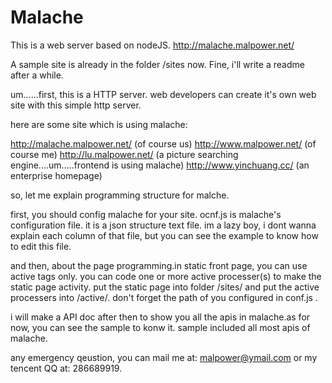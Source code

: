 Malache
=======

This is a web server based on nodeJS.
http://malache.malpower.net/




A sample site is already in the folder /sites now.
Fine, i'll write a readme after a while.


um......first, this is a HTTP server.
web developers can create it's own web site with this simple http server.


here are some site which is using malache:

http://malache.malpower.net/        (of course us)
http://www.malpower.net/            (of course me)
http://lu.malpower.net/             (a picture searching engine....um.....frontend is using malache)
http://www.yinchuang.cc/            (an enterprise homepage)


so, let me explain programming structure for malche.

first, you should config malache for your site.
ocnf.js is malache's configuration file. it is a json structure text file. im a lazy boy, i dont wanna explain each column of that file, but you can see the example to know how to edit this file.

and then, about the page programming.in static front page, you can use active tags only. you can code one or more active processer(s) to make the static page activity.
put the static page into folder /sites/ and put the active processers into /active/. don't forget the path of you configured in conf.js .


i will make a API doc after then to show you all the apis in malache.as for now, you can see the sample to konw it.
sample included all most apis of malache.



any emergency qeustion, you can mail me at: malpower@ymail.com or my tencent QQ at: 286689919.













